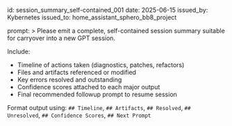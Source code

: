 id: session_summary_self-contained_001
date: 2025-06-15
issued_by: Kybernetes
issued_to: home_assistant_sphero_bb8_project

prompt: >
Please emit a complete, self-contained session summary suitable for carryover into a new GPT session.

Include:
- Timeline of actions taken (diagnostics, patches, refactors)
- Files and artifacts referenced or modified
- Key errors resolved and outstanding
- Confidence scores attached to each major output
- Final recommended followup prompt to resume session

Format output using: `## Timeline`, `## Artifacts`, `## Resolved`, `## Unresolved`, `## Confidence Scores`, `## Next Prompt`

